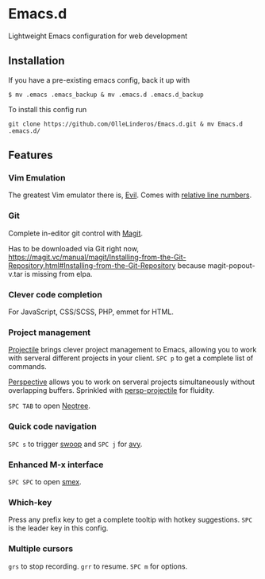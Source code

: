 # Emacs.d
Lightweight Emacs configuration for web development

## Installation

If you have a pre-existing emacs config, back it up with
```
$ mv .emacs .emacs_backup & mv .emacs.d .emacs.d_backup
```
To install this config run
```
git clone https://github.com/OlleLinderos/Emacs.d.git & mv Emacs.d .emacs.d/
```


## Features

### Vim Emulation
The greatest Vim emulator there is, [Evil](https://github.com/emacs-evil/evil). Comes with [relative line numbers](https://github.com/coldnew/linum-relative).

### Git
Complete in-editor git control with [Magit](https://magit.vc/).

Has to be downloaded via Git right now, https://magit.vc/manual/magit/Installing-from-the-Git-Repository.html#Installing-from-the-Git-Repository because magit-popout-v.tar is missing from elpa.

### Clever code completion
For JavaScript, CSS/SCSS, PHP, emmet for HTML.

### Project management
[Projectile](https://github.com/bbatsov/projectile) brings clever project management to Emacs, allowing you to work with serveral different projects in your client. ```SPC p``` to get a complete list of commands. 

[Perspective](https://github.com/nex3/perspective-el) allows you to work on serveral projects simultaneously without overlapping buffers.
Sprinkled with [persp-projectile](https://github.com/bbatsov/persp-projectile) for fluidity. 

```SPC TAB``` to open [Neotree](https://github.com/jaypei/emacs-neotree).

### Quick code navigation
```SPC s``` to trigger [swoop](https://github.com/ShingoFukuyama/emacs-swoop) and ```SPC j``` for [avy](https://github.com/abo-abo/avy).

### Enhanced M-x interface
```SPC SPC``` to open [smex](https://github.com/nonsequitur/smex).

### Which-key
Press any prefix key to get a complete tooltip with hotkey suggestions. ```SPC``` is the leader key in this config. 

### Multiple cursors
```grs``` to stop recording. ```grr``` to resume. 
```SPC m``` for options.
